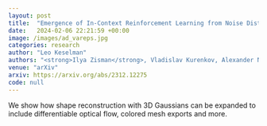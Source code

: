```yaml
---
layout: post
title:  "Emergence of In-Context Reinforcement Learning from Noise Distillation"
date:   2024-02-06 22:21:59 +00:00
image: /images/ad_vareps.jpg
categories: research
author: "Leo Keselman"
authors: "<strong>Ilya Zisman</strong>, Vladislav Kurenkov, Alexander Nikulin, Viacheslav Sinii, Sergey Kolesnikov"
venue: "arXiv"
arxiv: https://arxiv.org/abs/2312.12275
code: null
---
```

We show how shape reconstruction with 3D Gaussians can be expanded to include differentiable optical flow, colored mesh exports and more. 